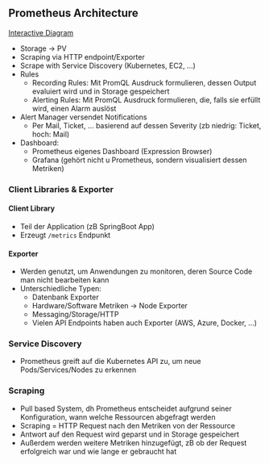 ## Prometheus Architecture

[Interactive Diagram](https://lucid.app/lucidchart/3da24eca-0c4d-4f03-b202-ba8f455783d2/view?page=0_0#)

- Storage -> PV
- Scraping via HTTP endpoint/Exporter
- Scrape with Service Discovery (Kubernetes, EC2, ...)
- Rules
  - Recording Rules: Mit PromQL Ausdruck formulieren, dessen Output evaluiert wird und in Storage gespeichert
  - Alerting Rules: Mit PromQL Ausdruck formulieren, die, falls sie erfüllt wird, einen Alarm auslöst
- Alert Manager versendet Notifications
  - Per Mail, Ticket, ... basierend auf dessen Severity (zb niedrig: Ticket, hoch: Mail)
- Dashboard:
  - Prometheus eigenes Dashboard (Expression Browser)
  - Grafana (gehört nicht u Prometheus, sondern visualisiert dessen Metriken)

### Client Libraries & Exporter

#### Client Library

- Teil der Application (zB SpringBoot App)
- Erzeugt ``/metrics`` Endpunkt

#### Exporter

- Werden genutzt, um Anwendungen zu monitoren, deren Source Code man nicht bearbeiten kann
- Unterschiedliche Typen:
  - Datenbank Exporter
  - Hardware/Software Metriken -> Node Exporter
  - Messaging/Storage/HTTP
  - Vielen API Endpoints haben auch Exporter (AWS, Azure, Docker, ...)

### Service Discovery

- Prometheus greift auf die Kubernetes API zu, um neue Pods/Services/Nodes zu erkennen

### Scraping

- Pull based System, dh Prometheus entscheidet aufgrund seiner Konfiguration, wann welche Ressourcen abgefragt werden
- Scraping = HTTP Request nach den Metriken von der Ressource
- Antwort auf den Request wird geparst und in Storage gespeichert
- Außerdem werden weitere Metriken hinzugefügt, zB ob der Request erfolgreich war und wie lange er gebraucht hat 
